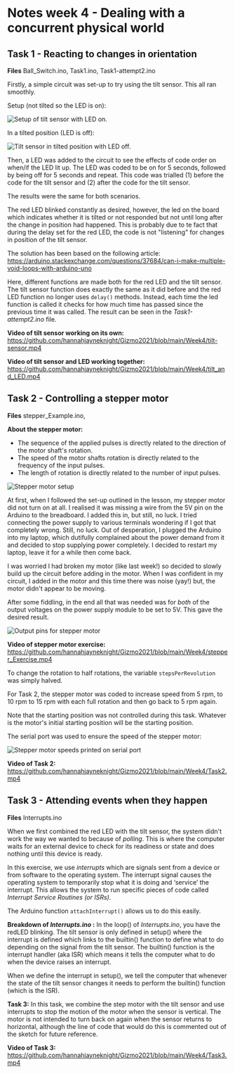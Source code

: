 # Notes week 4 - Dealing with a concurrent physical world

## Task 1 - Reacting to changes in orientation

**Files** Ball_Switch.ino, Task1.ino, Task1-attempt2.ino<br />

Firstly, a simple circuit was set-up to try using the tilt sensor. This all ran smoothly. <br />

Setup (not tilted so the LED is on):

<img src="flat.jpg" alt="Setup of tilt sensor with LED on."/>

In a tilted position (LED is off): 

<img src="tilted.jpg" alt="Tilt sensor in tilted position with LED off."/>

Then, a LED was added to the circuit to see the effects of code order on when/if the LED lit up. The LED was coded to be on for 5 seconds, followed by being off for 5 seconds and repeat. This code was trialled (1) before the code for the tilt sensor and (2) after the code for the tilt sensor. <br />

The results were the same for both scenarios. <br />

The red LED blinked constantly as desired, however, the led on the board which indicates whether it is tilted or not responded but not until long after the change in position had happened. This is probably due to te fact that during the delay set for the red LED, the code is not "listening" for changes in position of the tilt sensor. <br />

The solution has been based on the following article: https://arduino.stackexchange.com/questions/37684/can-i-make-multiple-void-loops-with-arduino-uno <br />

Here, different functions are made both for the red LED and the tilt sensor. The tilt sensor function does exactly the same as it did before and the red LED function no longer uses ```delay()``` methods. Instead, each time the led function is called it checks for how much time has passed since the previous time it was called. The result can be seen in the _Task1-attempt2.ino_ file. <br />

**Video of tilt sensor working on its own:** https://github.com/hannahjayneknight/Gizmo2021/blob/main/Week4/tilt-sensor.mp4 <br />

**Video of tilt sensor and LED working together:** https://github.com/hannahjayneknight/Gizmo2021/blob/main/Week4/tilt_and_LED.mp4 <br />

## Task 2 - Controlling a stepper motor

**Files** stepper_Example.ino, <br />

**About the stepper motor:** 
- The sequence of the applied pulses is directly related to the direction of the motor shaft's rotation.
- The speed of the motor shafts rotation is directly related to the frequency of the input pulses. 
- The length of rotation is directly related to the number of input pulses. <br />

<img src="stepper_setup.jpg" alt="Stepper motor setup"/>

At first, when I followed the set-up outlined in the lesson, my stepper motor did not turn on at all. I realised it was missing a wire from the 5V pin on the Arduino to the breadboard. I added this in, but still, no luck. I tried connecting the power supply to various terminals wondering if I got that completely wrong. Still, no luck. Out of desperation, I plugged the Arduino into my laptop, which dutifully complained about the power demand from it and decided to stop supplying power completely. I decided to restart my laptop, leave it for a while then come back. <br />

I was worried I had broken my motor (like last week!) so decided to slowly build up the circuit before adding in the motor. When I was confident in my circuit, I added in the motor and this time there was noise (yay!) but, the motor didn't appear to be moving. <br />

After some fiddling, in the end all that was needed was for _both_ of the output voltages on the power supply module to be set to 5V. This gave the desired result.

<img src="stepper_output_pins.jpg" alt="Output pins for stepper motor"/>

**Video of stepper motor exercise:**  https://github.com/hannahjayneknight/Gizmo2021/blob/main/Week4/stepper_Exercise.mp4 <br />

To change the rotation to half rotations, the variable ```stepsPerRevolution``` was simply halved.

For Task 2, the stepper motor was coded to increase speed from 5 rpm, to 10 rpm to 15 rpm with each full rotation and then go back to 5 rpm again. <br />

Note that the starting position was not controlled during this task. Whatever is the motor's initial starting position will be the starting position.

The serial port was used to ensure the speed of the stepper motor:

<img src="serial-port-task2.jpg" alt="Stepper motor speeds printed on serial port"/>

**Video of Task 2:** https://github.com/hannahjayneknight/Gizmo2021/blob/main/Week4/Task2.mp4 <br />

## Task 3 - Attending events when they happen

**Files** Interrupts.ino <br />

When we first combined the red LED with the tilt sensor, the system didn't work the way we wanted to because of _polling_. This is where the computer waits for an external device to check for its readiness or state and does nothing until this device is ready. <br />

In this exercise, we use _interrupts_ which are signals sent from a device or from software to the operating system. The interrupt signal causes the operating system to temporarily stop what it is doing and ‘service’ the interrupt. This allows the system to run specific pieces of code called _Interrupt Service Routines (or ISRs)_. <br />

The Arduino function ```attachInterrupt()``` allows us to do this easily. 

**Breakdown of _Interrupts.ino_ :** In the loop() of _Interrupts.ino_, you have the redLED blinking. The tilt sensor is only defined in setup() where the interrupt is defined which links to the builtin() function to define what to do depending on the signal from the tilt sensor. The builtin() function is the interrupt handler (aka ISR) which means it tells the computer what to do when the device raises an interrupt. <br />

When we define the interrupt in setup(), we tell the computer that whenever the state of the tilt sensor changes it needs to perform the builtin() function (which is the ISR).

**Task 3:** In this task, we combine the step motor with the tilt sensor and use interrupts to stop the motion of the motor when the sensor is vertical. The motor is not intended to turn back on again when the sensor returns to horizontal, although the line of code that would do this is commented out of the sketch for future reference.

**Video of Task 3:** https://github.com/hannahjayneknight/Gizmo2021/blob/main/Week4/Task3.mp4 <br />
